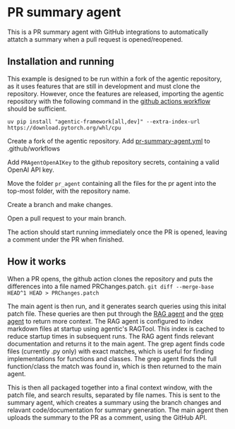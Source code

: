 # PR summary agent 

This is a PR summary agent with GitHub integrations to automatically attatch a summary when a pull request is opened/reopened.

## Installation and running

This example is designed to be run within a fork of the agentic repository, as it uses features that are still in development and must clone the repository.
However, once the features are released, importing the agentic repository with the following command in the [github actions workflow](pr-summary-agent.yml) should be sufficient.
```
uv pip install "agentic-framework[all,dev]" --extra-index-url https://download.pytorch.org/whl/cpu
```

Create a fork of the agentic repository.
Add [pr-summary-agent.yml](pr-summary-agent.yml) to .github/workflows

Add `PRAgentOpenAIKey` to the github repository secrets, containing a valid OpenAI API key.

Move the folder `pr_agent` containing all the files for the pr agent into the top-most folder, with the repository name.

Create a branch and make changes.

Open a pull request to your main branch.

The action should start running immediately once the PR is opened, leaving a comment under the PR when finished.

## How it works

When a PR opens, the github action clones the repository and puts the differences into a file named PRChanges.patch.
`git diff --merge-base HEAD^1 HEAD > PRChanges.patch`

The main agent is then run, and it generates search queries using this inital patch file. These queries are then put through the [RAG agent](code_rag_agent.py) and the [grep agent](git_grep_agent.py) to return more context.
The RAG agent is configured to index markdown files at startup using agentic's RAGTool. This index is cached to reduce startup times in subsequent runs.
The RAG agent finds relevant documentation and returns it to the main agent.
The grep agent finds code files (currently .py only) with exact matches, which is useful for finding implementations for functions and classes.
The grep agent finds the full function/class the match was found in, which is then returned to the main agent.

This is then all packaged together into a final context window, with the patch file, and search results, separated by file names. 
This is sent to the summary agent, which creates a summary using the branch changes and relavant code/documentation for summary generation.
The main agent then uploads the summary to the PR as a comment, using the GitHub API. 